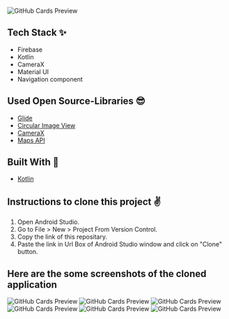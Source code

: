 ![GitHub Cards Preview](https://images.ctfassets.net/inb32lme5009/3cAqcJmsSe9htgDMTyXeYU/6791c9fa66c2853d7a26fe359b910bd8/Snapchat_PublicProfiles_Sizzle_Thumbnail_1920x1080__1_.jpeg)

## Tech Stack ✨
- Firebase 
- Kotlin
- CameraX
- Material UI
- Navigation component

## Used Open Source-Libraries 😎
- [Glide](https://github.com/bumptech/glide)
- [Circular Image View](https://github.com/hdodenhof/CircleImageView)
- [CameraX](https://developer.android.com/jetpack/androidx/releases/camera)
- [Maps API](https://github.com/googlemaps/google-maps-services-java)

## Built With 🚀
- [Kotlin](https://kotlinlang.org/)

## Instructions to clone this project ✌
1. Open Android Studio.
2. Go to File > New > Project From Version Control.
3. Copy the link of this repositary.
4. Paste the link in Url Box of Android Studio window and click on "Clone" button.

## Here are the some screenshots of the cloned application

![GitHub Cards Preview](https://firebasestorage.googleapis.com/v0/b/ajio-f9ef3.appspot.com/o/splash%20screen%20(6).png?alt=media&token=5f6cdad9-a42c-426e-ab75-c1fff4304e19)
![GitHub Cards Preview](https://firebasestorage.googleapis.com/v0/b/ajio-f9ef3.appspot.com/o/splash%20screen%20(7).png?alt=media&token=af4d91a8-bff8-4659-bbc7-2f3a83756afd)
![GitHub Cards Preview](https://firebasestorage.googleapis.com/v0/b/ajio-f9ef3.appspot.com/o/splash%20screen%20(8).png?alt=media&token=201da55f-1106-49e9-9d6e-9c1df40309e9)
![GitHub Cards Preview](https://firebasestorage.googleapis.com/v0/b/ajio-f9ef3.appspot.com/o/splash%20screen%20(9).png?alt=media&token=f08398cb-dfed-4807-bb27-57e6a2e646bb)
![GitHub Cards Preview](https://firebasestorage.googleapis.com/v0/b/ajio-f9ef3.appspot.com/o/splash%20screen%20(5).png?alt=media&token=9f644a92-e467-46ec-8684-621bc03a87a8)
![GitHub Cards Preview](https://firebasestorage.googleapis.com/v0/b/ajio-f9ef3.appspot.com/o/splash%20screen%20(10).png?alt=media&token=0b2e0916-c11d-4f46-b152-aba1540a6419)
